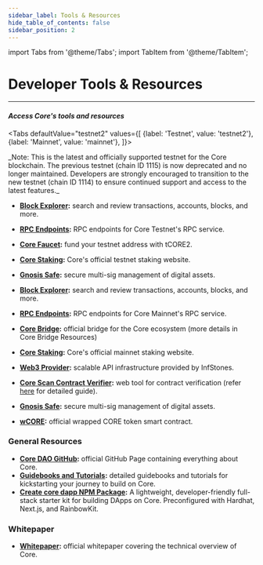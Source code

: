 ```yaml
---
sidebar_label: Tools & Resources
hide_table_of_contents: false
sidebar_position: 2
---
```


import Tabs from '@theme/Tabs';
import TabItem from '@theme/TabItem';

# Developer Tools & Resources

---

#### _Access Core's tools and resources_

<Tabs
defaultValue="testnet2"
values={[
{label: 'Testnet', value: 'testnet2'},
{label: 'Mainnet', value: 'mainnet'},
]}>

<TabItem value="testnet2">
  _Note: This is the latest and officially supported testnet for the Core blockchain. The previous testnet (chain ID 1115) is now deprecated and no longer maintained. Developers are strongly encouraged to transition to the new testnet (chain ID 1114) to ensure continued support and access to the latest features._

- **[Block Explorer](https://scan.test2.btcs.network/):** search and review transactions, accounts, blocks, and more.

- **[RPC Endpoints](https://chainlist.org/chain/1114):** RPC endpoints for Core Testnet's RPC service.

- **[Core Faucet](https://scan.test2.btcs.network/faucet):** fund your testnet address with tCORE2.

- **[Core Staking](https://stake.test2.btcs.network/):** Core's official testnet staking website.

- **[Gnosis Safe](https://safe.test2.btcs.network/welcome):** secure multi-sig management of digital assets.

</TabItem>

<TabItem value="mainnet">

- **[Block Explorer](https://scan.coredao.org/):** search and review transactions, accounts, blocks, and more.

- **[RPC Endpoints](https://chainlist.org/chain/1116):** RPC endpoints for Core Mainnet's RPC service.

- **[Core Bridge](https://bridge.coredao.org/):** official bridge for the Core ecosystem (more details in Core Bridge Resources)

- **[Core Staking](https://stake.coredao.org/):** Core's official mainnet staking website.

- **[Web3 Provider](https://cloud.infstones.com/login):** scalable API infrastructure provided by InfStones.

- **[Core Scan Contract Verifier](https://scan.coredao.org/verifyContract):** web tool for contract verification (refer [here](https://docs.coredao.org/docs/Dev-Guide/contract-verify#web-verification-via-core-scan) for detailed guide).

- **[Gnosis Safe](https://safe.coredao.org/welcome):** secure multi-sig management of digital assets.

- **[wCORE](https://scan.coredao.org/address/0x191e94fa59739e188dce837f7f6978d84727ad01):** official wrapped CORE token smart contract.

</TabItem>

</Tabs>

### General Resources

- **[Core DAO GitHub](https://github.com/coredao-org):** official GitHub Page containing everything about Core.
- **[Guidebooks and Tutorials](https://github.com/coredao-org/dapp-tutorial):** detailed guidebooks and tutorials for kickstarting your journey to build on Core.
- **[Create core dapp NPM Package](https://www.npmjs.com/package/create-core-dapp):** A lightweight, developer-friendly full-stack starter kit for building DApps on Core. Preconfigured with Hardhat, Next.js, and RainbowKit.

### Whitepaper

- **[Whitepaper](https://whitepaper.coredao.org/):** official whitepaper covering the technical overview of Core.
